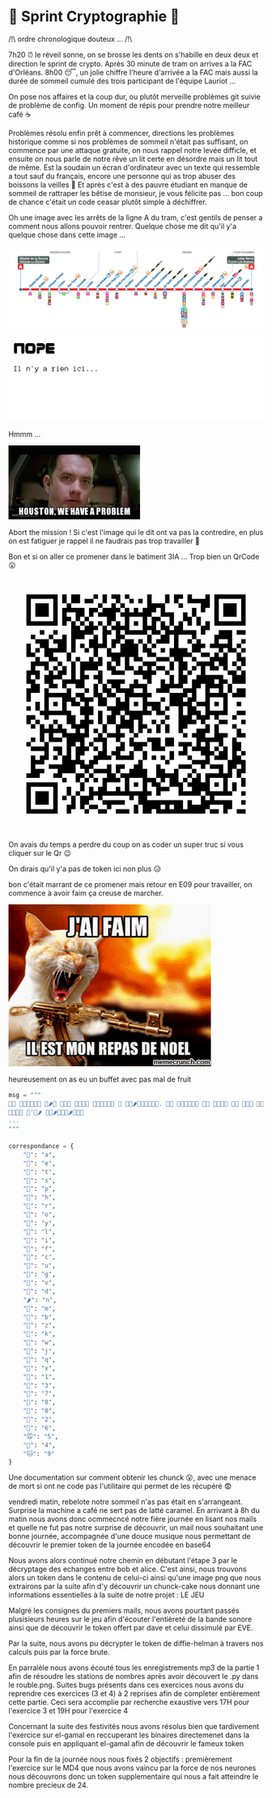 # 🏃 Sprint Cryptographie 🏃

/!\ ordre chronologique douteux ... /!\

7h20 ⏰ le réveil sonne, on se brosse les dents on s'habille en deux deux et direction le sprint de crypto. Après 30 minute de tram on arrives a la FAC d'Orléans. 8h00 😴, un jolie chiffre l'heure d'arrivée a la FAC mais aussi la durée de sommeil cumulé des trois participant de l'équipe Lauriot ... 

On pose nos affaires et la coup dur, ou plutôt merveille problèmes git suivie de problème de config. Un moment de répis pour prendre notre meilleur café ☕

Problèmes résolu enfin prêt à commencer, directions les problèmes historique comme si nos problèmes de sommeil n'était pas suffisant, on commence par une attaque gratuite, on nous rappel notre levée difficle, et ensuite on nous parle de notre rêve un lit certe en désordre mais un lit tout de même. Est la soudain un écran d'ordinateur avec un texte qui ressemble a tout sauf du français, encore une personne qui as trop abuser des boissons la veilles 🍺 Et après c'est à des pauvre étudiant en manque de sommeil de rattraper les bêtise de monsieur, je vous félicite pas ... bon coup de chance c'était un code ceasar plutôt simple à déchiffrer. 

Oh une image avec les arrêts de la ligne A du tram, c'est gentils de penser a comment nous allons pouvoir rentrer. Quelque chose me dit qu'il y'a quelque chose dans cette image ...

![tram img](public/tram.png)
![tram img](public/tram_red.png)

Hmmm ...

![houston help](public/houston.png)

Abort the mission ! Si c'est l'image qui le dit ont va pas la contredire, en plus on est fatiguer je rappel il ne faudrais pas trop travailler 🥱

Bon et si on aller ce promener dans le batiment 3IA ... Trop bien un QrCode 😮

[![qrCode](public/ecran.png)](https://www.youtube.com/watch?v=iik25wqIuFo)

On avais du temps a perdre du coup on as coder un super truc si vous cliquer sur le Qr 😉

On dirais qu'il y'a pas de token ici non plus 😥 

bon c'était marrant de ce promener mais retour en E09 pour travailler, on commence à avoir faim ça creuse de marcher.

![faim](public/faim.gif)

heureusement on as eu un buffet avec pas mal de fruit

```py
msg = """
🥦🥝 🥬🧄🍐🍒🍎🍊 🍈🌶🥔 🥝🥭🍊 🍊🍐🥝🥭 🥬🍎🥑🌽🥦🥝 🍎 🍒🍎🌶🌽🍈🍉🥦🥝🍐. 🌽🥦 🥭🍉🥬🥬🌽🍊 🥕🥝 🥦🌽🍐🥝 🥦🍎 🍐🥬🥑 🐯🐹🦁🐻
🍈🧄🍉🍐 🥭'🥝🌶 🥑🧄🌶🍅🍎🌽🌶🥑🍐🥝
...
"""

correspondance = {
    "🍎": "a",
    "🥝": "e",
    "🍊": "t",
    "🥭": "s",
    "🍈": "p",
    "🍑": "h",
    "🍐": "r",
    "🧄": "o",
    "🍓": "y",
    "🥦": "l",
    "🌽": "i",
    "🥬": "f",
    "🥑": "c",
    "🍉": "u",
    "🥔": "g",
    "🍅": "v",
    "🥕": "d",
    "🌶": "n",
    "🍒": "m",
    "🥥": "b",
    "🍋": "z",
    "🍆": "k",
    "🥒": "w",
    "🍇": "j",
    "🧅": "q",
    "🍏": "x",
    "🐼": "1",
    "🐻": "3",
    "🐶": "7",
    "🦁": "8",
    "🐹": "0",
    "🐯": "2",
    "🦊": "6",
    "🐭": "5",
    "🐰": "4",
    "🐱": "9"
}
```

Une documentation sur comment obtenir les chunck 😮, avec une menace de mort si ont ne code pas l'utilitaire qui permet de les récupéré 😨 

vendredi matin, rebelote notre sommeil n'as pas était en s'arrangeant. Surprise la machine a café ne sert pas de latté caramel.
En arrivant à 8h du matin nous avons donc ocmmecncé notre fière journée en lisant nos mails et quelle ne fut pas notre surprise de découvrir, un mail nous souhaitant une bonne journée, accompagnée d'une douce musique nous permettant de découvrir le premier token de la journée encodée en base64 

Nous avons alors continué notre chemin en débutant l'étape 3 par le décryptage des echanges entre bob et alice. C'est ainsi, nous trouvons alors un token dans le contenu de celui-ci ainsi qu'une image png que nous extrairons par la suite afin d'y découvrir un chunck-cake nous donnant une informations essentielles à la suite de notre projet : LE JEU

Malgré les consignes du premiers mails, nous avons pourtant passés plusisieurs heures sur le jeu afin d'écouter l'entièreté de la bande sonore ainsi que de découvrir le token offert par dave et celui dissimulé par EVE.

Par la suite, nous avons pu décrypter le token de diffie-helman à travers nos calculs puis par la force brute.

En parralèle nous avons écouté tous les enregistrements mp3 de la partie 1 afin de résoudre les stations de nombres après avoir découvert le .py dans le rouble.png.
Suites bugs présents dans ces exercices nous avons du reprendre ces exercices (3 et 4) à 2 reprises afin de completer entièrement cette partie. Ceci sera accomplie par recherche exaustive vers 17H pour l'exercice 3 et 19H pour l'exercice 4

Concernant la suite des festivités nous avons résolus bien que tardivement l'exercice sur el-gamal en reccuperant les binaires directemenet dans la console puis en appliquant el-gamal afin de découvrir le fameux token

Pour la fin de la journée nous nous fixés 2 objectifs : premièrement l'exercice sur le MD4 que nous avons vaincu par la force de nos neurones nous découvrons donc un token supplementaire qui nous a fait atteindre le nombre precieux de 24.




